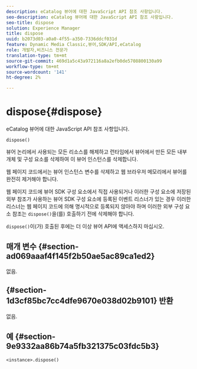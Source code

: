 ```yaml
---
description: eCatalog 뷰어에 대한 JavaScript API 참조 사항입니다.
seo-description: eCatalog 뷰어에 대한 JavaScript API 참조 사항입니다.
seo-title: dispose
solution: Experience Manager
title: dispose
uuid: b2073d03-a0a0-4f55-a350-7336ddcf031d
feature: Dynamic Media Classic,뷰어,SDK/API,eCatalog
role: 개발자,비즈니스 전문가
translation-type: tm+mt
source-git-commit: 469d1a5c43a972116a8a2efb0de5708800130a99
workflow-type: tm+mt
source-wordcount: '141'
ht-degree: 2%

---
```



# dispose{#dispose}

eCatalog 뷰어에 대한 JavaScript API 참조 사항입니다.

`dispose()`

뷰어 논리에서 사용되는 모든 리소스를 해제하고 런타임에서 뷰어에서 만든 모든 내부 개체 및 구성 요소를 삭제하여 이 뷰어 인스턴스를 삭제합니다.

웹 페이지 코드에서는 뷰어 인스턴스 변수를 삭제하고 웹 브라우저 메모리에서 뷰어를 완전히 제거해야 합니다.

웹 페이지 코드에 뷰어 SDK 구성 요소에서 직접 사용되거나 이러한 구성 요소에 저장된 외부 참조가 사용하는 뷰어 SDK 구성 요소에 등록된 이벤트 리스너가 있는 경우 이러한 리스너는 웹 페이지 코드에 의해 명시적으로 등록되지 않아야 하며 이러한 외부 구성 요소 참조는 `dispose()`을(를) 호출하기 전에 삭제해야 합니다.

`dispose()`이(가) 호출된 후에는 더 이상 뷰어 API에 액세스하지 마십시오.

## 매개 변수 {#section-ad069aaaf4f145f2b50ae5ac89ca1ed2}

없음.

## {#section-1d3cf85bc7cc4dfe9670e038d02b9101} 반환

없음.

## 예 {#section-9e9332aa86b74a5fb321375c03fdc5b3}

```
<instance>.dispose()
```

